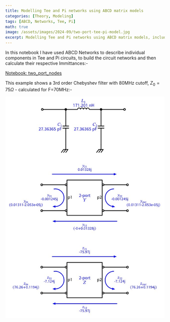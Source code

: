 ```yaml
---
title: Modelling Tee and Pi networks using ABCD matrix models
categories: [Theory, Modeling]
tags: [ABCD, Networks, Tee, Pi]
math: true
image: /assets/images/2024-09/two-port-tee-pi-model.jpg
excerpt: Modelling Tee and Pi networks using ABCD matrix models, including an example chebyshev pi low pass filter.
---
```


In this notebook I have used ABCD Networks to describe individual components in Tee and Pi circuits, to build the circuit networks and then calculate their respective Immittances:-

[Notebook: two_port_nodes](https://github.com/M0YCX/ycx_rf_notebooks/blob/master/Math/two_port_nodes.ipynb)

This example shows a 3rd order Chebyshev filter with 80MHz cutoff, $Z_0=75\Omega$ - calculated for F=70MHz:-

![Screenshot Feedback Amplifier Notebook with plots](/assets/images/2024-09/two-port-tee-pi-model.jpg)

